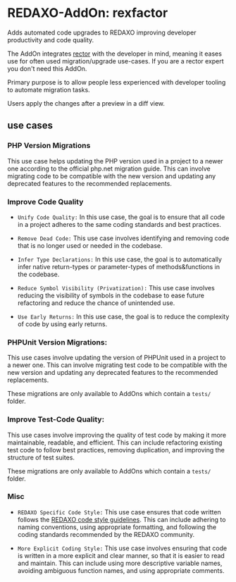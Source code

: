 # REDAXO-AddOn: rexfactor

Adds automated code upgrades to REDAXO improving developer productivity and code quality.

The AddOn integrates [rector](https://github.com/rectorphp/rector) with the developer in mind, meaning it eases use for often used migration/upgrade use-cases. If you are a rector expert you don't need this AddOn. 

Primary purpose is to allow people less experienced with developer tooling to automate migration tasks.

Users apply the changes after a preview in a diff view.

## use cases

### PHP Version Migrations

This use case helps updating the PHP version used in a project to a newer one according to the official php.net migration guide. This can involve migrating code to be compatible with the new version and updating any deprecated features to the recommended replacements.


### Improve Code Quality

- `Unify Code Quality:` In this use case, the goal is to ensure that all code in a project adheres to the same coding standards and best practices.

- `Remove Dead Code:` This use case involves identifying and removing code that is no longer used or needed in the codebase.

- `Infer Type Declarations:` In this use case, the goal is to automatically infer native return-types or parameter-types of methods&functions in the codebase.

- `Reduce Symbol Visibility (Privatization):` This use case involves reducing the visibility of symbols in the codebase to ease future refactoring and reduce the chance of unintended use. 

-  `Use Early Returns:` In this use case, the goal is to reduce the complexity of code by using early returns.

### PHPUnit Version Migrations: 

This use cases involve updating the version of PHPUnit used in a project to a newer one. This can involve migrating test code to be compatible with the new version and updating any deprecated features to the recommended replacements.

These migrations are only available to AddOns which contain a `tests/` folder.

### Improve Test-Code Quality: 

This use cases involve improving the quality of test code by making it more maintainable, readable, and efficient. This can include refactoring existing test code to follow best practices, removing duplication, and improving the structure of test suites.

These migrations are only available to AddOns which contain a `tests/` folder.

### Misc 

- `REDAXO Specific Code Style:` This use case ensures that code written follows the [REDAXO code style guidelines](https://github.com/redaxo/php-cs-fixer-config). This can include adhering to naming conventions, using appropriate formatting, and following the coding standards recommended by the REDAXO community.

- `More Explicit Coding Style:` This use case involves ensuring that code is written in a more explicit and clear manner, so that it is easier to read and maintain. This can include using more descriptive variable names, avoiding ambiguous function names, and using appropriate comments.




